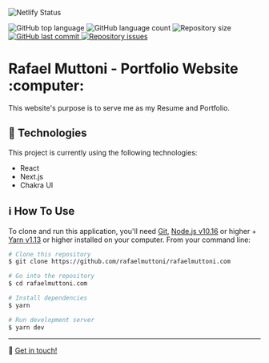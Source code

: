 ![Netlify Status](https://api.netlify.com/api/v1/badges/6ec35d25-adc1-40e7-be1e-4d73e816d5fa/deploy-status)

<p>
  <img alt="GitHub top language" src="https://img.shields.io/github/languages/top/rafaelmuttoni/rafaelmuttoni.com.svg">

  <img alt="GitHub language count" src="https://img.shields.io/github/languages/count/rafaelmuttoni/rafaelmuttoni.com.svg">

  <img alt="Repository size" src="https://img.shields.io/github/repo-size/rafaelmuttoni/rafaelmuttoni.com.svg">

  <a href="https://github.com/rafaelmuttoni/rafaelmuttoni.com/commits/master">
    <img alt="GitHub last commit" src="https://img.shields.io/github/last-commit/rafaelmuttoni/rafaelmuttoni.com.svg">
  </a>

  <a href="https://github.com/rafaelmuttoni/rafaelmuttoni.com/issues">
    <img alt="Repository issues" src="https://img.shields.io/github/issues/rafaelmuttoni/rafaelmuttoni.com.svg">
  </a>
</p>

<h1>
    Rafael Muttoni - Portfolio Website :computer:
</h1>

<p>This website's purpose is to serve me as my Resume and Portfolio.</p>

## :rocket: Technologies

This project is currently using the following technologies:

- React
- Next.js
- Chakra UI

## :information_source: How To Use

To clone and run this application, you'll need [Git](https://git-scm.com), [Node.js v10.16](https://nodejs.org/) or higher + [Yarn v1.13](https://yarnpkg.com/) or higher installed on your computer. From your command line:

```bash
# Clone this repository
$ git clone https://github.com/rafaelmuttoni/rafaelmuttoni.com

# Go into the repository
$ cd rafaelmuttoni.com

# Install dependencies
$ yarn

# Run development server
$ yarn dev
```

---

:wave: [Get in touch!](https://www.linkedin.com/in/rafaelmuttoni/)
